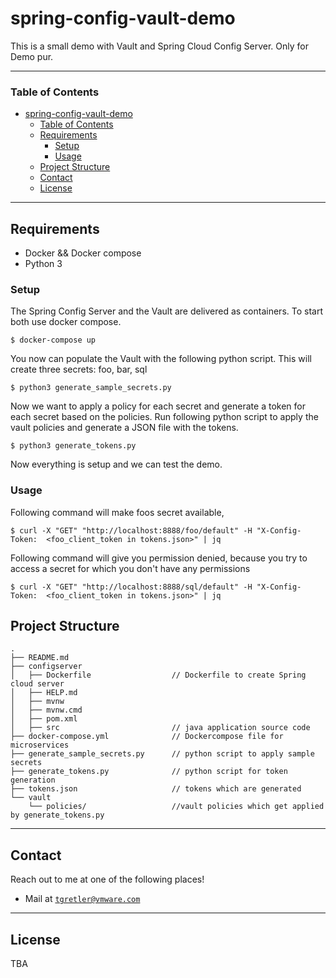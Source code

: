 # spring-config-vault-demo

This is a small demo with Vault and Spring Cloud Config Server. Only for Demo pur.

---

### Table of Contents

- [spring-config-vault-demo](#spring-config-vault-demo)
    - [Table of Contents](#table-of-contents)
  - [Requirements](#requirements)
    - [Setup](#setup)
    - [Usage](#usage)
  - [Project Structure](#project-structure)
  - [Contact](#contact)
  - [License](#license)

---

## Requirements

- Docker && Docker compose 
- Python 3

### Setup

The Spring Config Server and the Vault are delivered as containers. To start both use docker compose.

```
$ docker-compose up
```

You now can populate the Vault with the following python script. This will create three secrets: foo, bar, sql

```
$ python3 generate_sample_secrets.py
```
Now we want to apply a policy for each secret and generate a token for each secret based on the policies. Run following python script to apply the vault policies and generate a JSON file with the tokens.

```
$ python3 generate_tokens.py
```

Now everything is setup and we can test the demo.

### Usage

Following command will make foos secret available,
```
$ curl -X "GET" "http://localhost:8888/foo/default" -H "X-Config-Token:  <foo_client_token in tokens.json>" | jq
```
Following command will give you permission denied, because you try to access a secret for which you don't have any permissions
```
$ curl -X "GET" "http://localhost:8888/sql/default" -H "X-Config-Token:  <foo_client_token in tokens.json>" | jq
```



## Project Structure

```
.
├── README.md
├── configserver
│   ├── Dockerfile                  // Dockerfile to create Spring cloud server
│   ├── HELP.md
│   ├── mvnw
│   ├── mvnw.cmd
│   ├── pom.xml
│   ├── src                         // java application source code
├── docker-compose.yml              // Dockercompose file for microservices
├── generate_sample_secrets.py      // python script to apply sample secrets
├── generate_tokens.py              // python script for token generation
├── tokens.json                     // tokens which are generated
└── vault
    └── policies/                   //vault policies which get applied by generate_tokens.py
```


---

## Contact

Reach out to me at one of the following places!

- Mail at <a href="mailto:tgretler@vmware.com">`tgretler@vmware.com`</a>

---

## License

TBA
